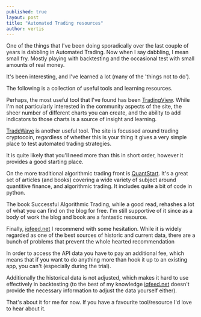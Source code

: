 ```yaml
---
published: true
layout: post
title: "Automated Trading resources"
author: vertis
---
```

One of the things that I've been doing sporadically over the last couple of years is dabbling in Automated Trading. Now when I say dabbling, I mean small fry. Mostly playing with backtesting and the occasional test with small amounts of real money.
<!-- more -->

It's been interesting, and I've learned a lot (many of the 'things not to do').

The following is a collection of useful tools and learning resources.

Perhaps, the most useful tool that I've found has been [TradingView](https://tradingview.com). While I'm not particularly interested in the community aspects of the site, the sheer number of different charts you can create, and the ability to add indicators to those charts is a source of insight and learning.

[TradeWave](https://tradewave.net) is another useful tool. The site is focussed around trading cryptocoin, regardless of whether this is your thing it gives a very simple place to test automated trading strategies.

It is quite likely that you'll need more than this in short order, however it provides a good starting place.

On the more traditional algorithmic trading front is [QuantStart](https://quantstart.com). It's a great set of articles (and books) covering a wide variety of subject around quantitive finance, and algorithmic trading. It includes quite a bit of code in python.

The book Successful Algorithmic Trading, while a good read, rehashes a lot of what you can find on the blog for free. I'm still supportive of it since as a body of work the blog and book are a fantastic resource.

Finally, [iqfeed.net](http://iqfeed.net) I recommend with some hesitation. While it is widely regarded as one of the best sources of historic and current data, there are a bunch of problems that prevent the whole hearted recommendation

In order to access the API data you have to pay an additional fee, which means that if you want to do anything more than hook it up to an existing app, you can't (especially during the trial).

Additionally the historical data is not adjusted, which makes it hard to use effectively in backtesting (to the best of my knowledge [iqfeed.net](http://iqfeed.net) doesn't provide the necessary information to adjust the data yourself either).

That's about it for me for now. If you have a favourite tool/resource I'd love to hear about it.
